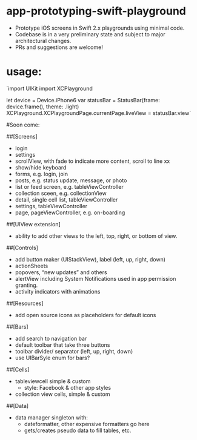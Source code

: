 # app-prototyping-swift-playground

- Prototype iOS screens in Swift 2.x playgrounds using minimal code.
- Codebase is in a very preliminary state and subject to major architectural changes. 
- PRs and suggestions are welcome!

# usage:

`import UIKit
import XCPlayground

let device = Device.iPhone6
var statusBar = StatusBar(frame: device.frame(), theme: .light)
XCPlayground.XCPlaygroundPage.currentPage.liveView = statusBar.view`

#Soon come:

##[Screens]
- login
- settings
- scrollView, with fade to indicate more content, scroll to line xx
- show/hide keyboard
- forms, e.g. login, join 
- posts, e.g. status update, message, or photo
- list or feed screen, e.g. tableViewController
- collection sceen, e.g. collectionView
- detail, single cell list, tableViewController
- settings, tableViewController
- page, pageViewController, e.g. on-boarding

##[UIView extension]
- ability to add other views to the left, top, right, or bottom of view.

##[Controls]
- add button maker (UIStackView), label (left, up, right, down)
- actionSheets
- popovers, “new updates” and others
- alertView including System Notifications used in app permission granting. 
- activity indicators with animations

##[Resources]
- add open source icons as placeholders for default icons

##[Bars]
- add search to navigation bar
- default toolbar that take three buttons
- toolbar divider/ separator (left, up, right, down)
- use UIBarSyle enum for bars?

##[Cells]
- tableviewcell simple & custom
    - style: Facebook & other app styles
- collection view cells, simple & custom

##[Data]
- data manager singleton with:
    - dateformatter, other expensive formatters go here
    - gets/creates pseudo data to fill tables, etc.
